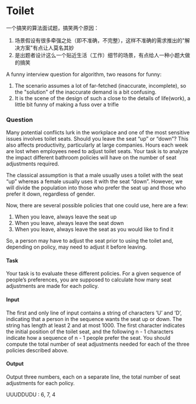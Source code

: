 # Toilet

一个搞笑的算法面试题，搞笑两个原因：
1. 场景假设有很多牵强之处（即不准确，不完整），这样不准确的需求推出的"解决方案"有点让人莫名其妙
2. 是出题者设计这么一个贴近生活（工作）细节的场景，有点给人一种小题大做的搞笑

A funny interview question for algorithm, two reasons for funny:
1. The scenario assumes a lot of far-fetched (inaccurate, incomplete), so the "solution" of the inaccurate demand is a bit confusing.
2. It is the scene of the design of such a close to the details of life(work), a little bit funny of making a fuss over a trifle

### Question

Many potential conflicts lurk in the workplace and one of the most sensitive issues involves toilet seats. Should you leave the seat “up” or “down”? This also affects productivity, particularly at large companies. Hours each week are lost when employees need to adjust toilet seats. Your task is to analyze the impact different bathroom policies will have on the number of seat adjustments required.

The classical assumption is that a male usually uses a toilet with the seat “up” whereas a female usually uses it with the seat “down”. However, we will divide the population into those who prefer the seat up and those who prefer it down, regardless of gender.

Now, there are several possible policies that one could use, here are a few:

1. When you leave, always leave the seat up
2. When you leave, always leave the seat down
3. When you leave, always leave the seat as you would like to find it

So, a person may have to adjust the seat prior to using the toilet and, depending on policy, may need to adjust it before leaving.

#### Task
Your task is to evaluate these different policies. For a given sequence of people’s preferences, you are supposed to calculate how many seat adjustments are made for each policy.

#### Input
The first and only line of input contains a string of characters ’U’ and ’D’, indicating that a person in the sequence wants the seat up or down. The string has length at least 2 and at most 1000.
The first character indicates the initial position of the toilet seat, and the following n - 1 characters indicate how a sequence of n - 1 people prefer the seat. You should compute the total number of seat adjustments needed for each of the three policies described above.

#### Output
Output three numbers, each on a separate line, the total number of seat adjustments for each policy.

UUUDDUDU : 6, 7, 4
